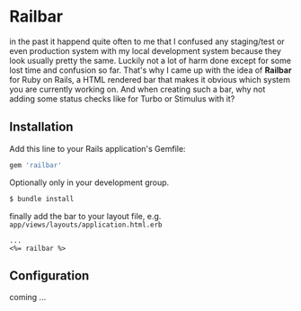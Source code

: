 # Railbar

in the past it happend quite often to me that I confused any staging/test or even production system with my local development system because they look usually pretty the same. Luckily not a lot of harm done except for some lost time and confusion so far. 
That's why I came up with the idea of **Railbar** for Ruby on Rails, a HTML rendered bar that makes it obvious which system you are currently working on. And when creating such a bar, why not adding some status checks like for Turbo or Stimulus with it?

## Installation

Add this line to your Rails application's Gemfile:

```ruby
gem 'railbar'
```

Optionally only in your development group.

```bash
$ bundle install
```

finally add the bar to your layout file, e.g. `app/views/layouts/application.html.erb`

```erb
...
<%= railbar %>
```

## Configuration

coming ...
